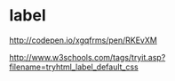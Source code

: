 # label




http://codepen.io/xgqfrms/pen/RKEvXM


http://www.w3schools.com/tags/tryit.asp?filename=tryhtml_label_default_css














